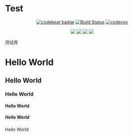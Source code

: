 # Test

<div align="center">

[![codebeat badge](https://codebeat.co/badges/4d281d68-3d40-4228-865d-e280c7703eaf)](https://codebeat.co/projects/github-com-liuyib-opensource-test-master)
[![Build Status](https://travis-ci.org/liuyib/openSource-test.svg?branch=master)](https://travis-ci.org/liuyib/openSource-test)
[![codecov](https://codecov.io/gh/liuyib/openSource-test/branch/master/graph/badge.svg)](https://codecov.io/gh/liuyib/openSource-test)

[![](https://img.shields.io/npm/dt/opensource-test.svg)](https://www.npmjs.com/package/opensource-test)
[![](https://img.shields.io/npm/v/opensource-test.svg?colorB=blue)](https://www.npmjs.com/package/opensource-test)
[![](https://img.shields.io/badge/author-liuyib-orange.svg)](https://img.shields.io/badge/author-liuyib-orange.svg)
[![](https://img.shields.io/github/license/liuyib/openSource-test.svg)](https://github.com/liuyib/openSource-test/blob/master/LICENSE)

</div>

测试库


# Hello World
## Hello World
### Hello World
#### Hello World
##### Hello World
###### Hello World
